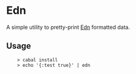 
# Edn

A simple utility to pretty-print [Edn](https://github.com/edn-format/edn) formatted data.

## Usage

		> cabal install
		> echo '{:test true}' | edn
